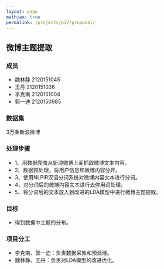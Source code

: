 ```yaml
---
layout: page
mathjax: true
permalink: /projects/p17/proposal/
---
```


## 微博主题提取

### 成员

- 魏林静	2120151045
- 王丹	2120151036
- 李克南	2120151004
- 郭一迪	2120150985


### 数据集
3万条新浪微博


### 处理步骤
- 1、用数据爬虫从新浪微博上面抓取微博文本内容。
- 2、数据预处理，将用户信息和微博内容分开。
- 3、使用NLPIR汉语分词系统对微博内容文本进行分词。
- 4、对分词后的微博内容文本进行去停用词处理。
- 5、将分词后的文本放入到改进的LDA模型中进行微博主题提取。

### 目标
- 得到数据中主题的分布。

### 项目分工
- 李克南、郭一迪：负责数据采集和预处理。
- 魏林静、王丹：负责对LDA模型的改进优化。

